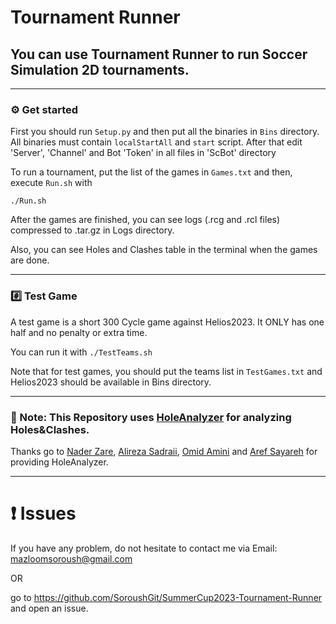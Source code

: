 # Tournament Runner
## You can use Tournament Runner to run Soccer Simulation 2D tournaments.
-----------------------



### :gear: Get started

First you should run `Setup.py` and then put all the binaries in `Bins` directory. All binaries must contain `localStartAll` and `start` script.
After that edit 'Server', 'Channel'  and Bot 'Token' in all files in 'ScBot' directory

To run a tournament, put the list of the games in `Games.txt` and then, execute `Run.sh` with
```
./Run.sh
```
After the games are finished, you can see logs (.rcg and .rcl files) compressed to .tar.gz in Logs directory. 

Also, you can see Holes and Clashes table in the terminal when the games are done.

-------------------------------------------

### :hash: Test Game

A test game is a short 300 Cycle game against Helios2023. It ONLY has one half and no penalty or extra time.

You can run it with `./TestTeams.sh`

Note that for test games, you should put the teams list in `TestGames.txt` and Helios2023 should be available in Bins directory.   

-------------------------------------------

### :green_book: Note: This Repository uses [HoleAnalyzer](https://github.com/RCSS-IR/HoleAnalyzer) for analyzing Holes&Clashes.
Thanks go to [Nader Zare](https://github.com/naderzare), [Alireza Sadraii](https://github.com/sadraiiali), [Omid Amini](https://github.com/mroa4) and [Aref Sayareh](https://github.com/Arefsa78) for providing HoleAnalyzer.

--------------------------------------------

# :heavy_exclamation_mark: Issues
If you have any problem, do not hesitate to contact me via Email: mazloomsoroush@gmail.com 

OR

go to https://github.com/SoroushGit/SummerCup2023-Tournament-Runner and open an issue.
